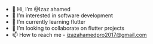 - 👋 Hi, I’m @Izaz ahamed
- 👀 I’m interested in software development
- 🌱 I’m currently learning flutter 
- 💞️ I’m looking to collaborate on flutter projects
- 📫 How to reach me - izazahamedpro2017@gmail.com

<!---
Izazv3/Izazv3 is a ✨ special ✨ repository because its `README.md` (this file) appears on your GitHub profile.
You can click the Preview link to take a look at your changes.
--->
